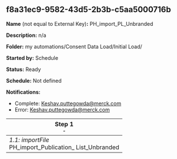 ## f8a31ec9-9582-43d5-2b3b-c5aa5000716b

**Name** (not equal to External Key)**:** PH_import_PL_Unbranded

**Description:** n/a

**Folder:** my automations/Consent Data Load/Initial Load/

**Started by:** Schedule

**Status:** Ready

**Schedule:** Not defined

**Notifications:**

* Complete: Keshav.puttegowda@merck.com
* Error: Keshav.puttegowda@merck.com

| Step 1<br>_<small>-</small>_ |
| --- |
| _1.1: importFile_<br>PH_import_Publication_ List_Unbranded |
